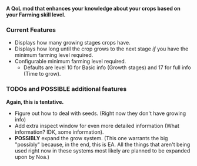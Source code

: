 **A QoL mod that enhances your knowledge about your crops based on your Farming skill level.**

### Current Features

-   Displays how many growing stages crops have.
-   Displays how long until the crop grows to the next stage _if_ you have the minimum farming level required.
-   Configurable minimum farming level required.
    -   Defaults are level 10 for Basic info (Growth stages) and 17 for full info (Time to grow).

### TODOs and POSSIBLE additional features

**Again, this is tentative.**

-   Figure out how to deal with seeds. (Right now they don't have growing info)
-   Add extra inspect window for even more detailed information (What information? IDK, some information).
-   **POSSIBLY** expand the grow system. (This one warrants the big "possibly" because, in the end, this is EA. All the things that aren't being used right now in these systems most likely are planned to be expanded upon by Noa.)
